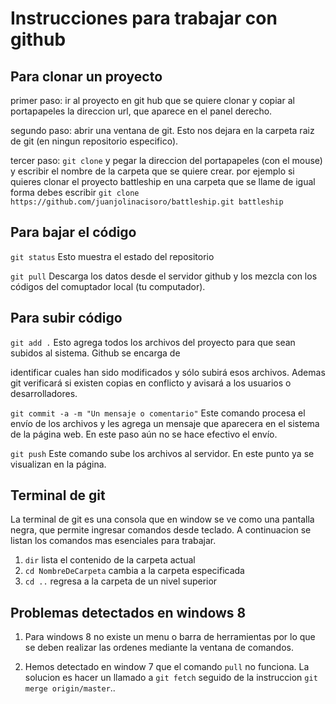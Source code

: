 ﻿# Instrucciones para trabajar con github
## Para clonar un proyecto
primer paso: ir al proyecto en git hub que se quiere clonar y copiar al portapapeles la direccion url, que aparece en el panel derecho.

segundo paso: abrir una ventana de git. Esto nos dejara en la carpeta raiz de git (en ningun repositorio especifico).

tercer paso: `git clone` y pegar la direccion del portapapeles (con el mouse) y escribir el nombre de la carpeta que se quiere crear. por ejemplo si quieres clonar el proyecto battleship en una carpeta que se llame de igual  forma debes escribir 
`git clone https://github.com/juanjolinacisoro/battleship.git battleship`


## Para bajar el código 


`git status` Esto muestra el estado del repositorio

`git pull` Descarga los datos desde el servidor github y los mezcla con los códigos del comuptador local (tu computador).


## Para subir código


`git add .` Esto agrega todos los archivos del proyecto para que sean subidos al sistema. Github se encarga de 

identificar cuales han sido modificados y sólo subirá esos archivos. Ademas git verificará si existen copias en conflicto y avisará a los usuarios o desarrolladores.

`git commit -a -m "Un mensaje o comentario"` Este comando procesa el envío de los archivos y les agrega un mensaje que aparecera en el sistema de la página web. En este paso aún no se hace efectivo el envío.

`git push` Este comando sube los archivos al servidor. En este punto ya se visualizan en la página.

## Terminal de git

La terminal de git es una consola que en window se ve como una pantalla negra, que permite ingresar comandos desde teclado. A continuacion se listan los comandos mas esenciales para trabajar.

1. `dir` lista el contenido de la carpeta actual
2. `cd NombreDeCarpeta` cambia a la carpeta especificada
3. `cd ..` regresa a la carpeta de un nivel superior 

## Problemas detectados en windows 8
1. Para windows 8 no existe un menu o barra de herramientas por lo que se deben realizar las ordenes mediante la ventana de comandos.

2. Hemos detectado en window 7 que el comando `pull` no funciona. La solucion es hacer un llamado a `git fetch` seguido de la instruccion `git merge origin/master`..


